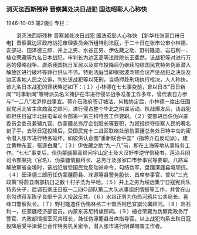 ### 消灭法西斯残种  晋察冀处决日战犯  国法昭彰人心称快

1946-10-05
第2版()
专栏：

　　消灭法西斯残种
    晋察冀处决日战犯
    国法昭彰人心称快
    【新华社张家口卅日电】晋察冀边区政府战犯审理委员会所组特别法庭，于二十日在张市公审小林德、安部进、田泽德三郎、井上之男、水谷正男、伊佐藏之助、野村隆造、岩石利一、植仓荣藏等九名日本战犯，审判长为边区高等法院院长王斐然。该战犯等对进行万恶的侵略战争、虐杀我国抗日军民以及宣布投降后仍继续勾结国民党特务伪匪潜入解放区进行破坏等罪行供认不讳。特别法庭当即根据波茨顿会议严惩战犯之决议及边区各地人民之公诉，判处该战犯等以死刑，当场押赴刑场执行枪决，人人称快。该九名日本战犯的罪状略述如下：（１）小林德在七七事变前，曾以日本“日日新闻”“时事新闻”等特派员名义掩护在华进行侵华战争准备工作多年，曾代表日方参与“一二八”淞沪停战事宜。蒋介石政府签订塘沽、何梅协定后，小林德一度出任国民党河北省主席商震之顾问，进行侵占整个华北之阴谋活动。抗战爆发后，该战犯即担任日寇华北驻屯军司令部第一第三科特务工作要职。（２）安部进历任伪兴蒙委员会委员兼辅九官、伪蒙疆总务厅企划股长等要职，为奴役掠夺绥察人民的著名刽子手。去秋日寇投降后，受国民党十二战区联络处前伪蒙疆总务处日特中岛的密令潜入张市进行特务破坏，如彼供认企图“重新联合中国”（指蒋介石反动派），建立黄种东亚，驱逐白魔”。（３）伊佐藏之助“九一八”前，即在上海等地从事特务工作。“七七”事变后，任伪蒙疆最高顾问宇山定士及大汉奸李逆守信秘书，莲治兵团司令部嘱托（官名）、伪蒙疆情报科长、总务厅及张家口市参事官等要职。八路军解放察省全境时，该战犯曾受国民党反动派命令，勾结伪军，盘踞涿鹿县城顽抗。（４）田泽德三郎历任伪蒙疆蔚县、涞源等县警务股长、首席参事官、曾以“三光政策”将蔚县南部抗日之数十村子洗为平地。（５）井上之男为绥远集宁日寇宪兵队特务头子，后调石家庄日寇一二四○部队第二大队从事组织情报等工作，并曾在山东勾诱蒋军陈子良部千余人投敌反共。（６）水谷正男为伪热河鸦片公卖局长、喜峰口警察队长。（７）野村隆造任伪锡林格二十盟西阿巴宜旗公署顾问。（８）岩石利一，任蒙疆经济部官员，内蒙东苏尼特旗顾问。（９）植仓荣藏为伪察南政务厅警官、内政部情报室灭共班长，兼任伪涿鹿县首席指导官。以上战犯均系去秋日寇投降后受平津蒋日合作特务机关密令，潜入张市进行阴谋暗害工作者。

